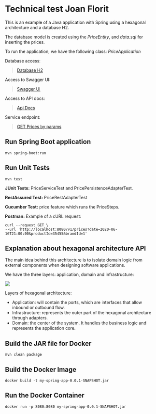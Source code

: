 # Technical test Joan Florit

This is an example of a Java application with Spring using a hexagonal architecture and a database H2.

The database model is created using the _PriceEntity_, and _data.sql_ for inserting the prices.

To run the application, we have the following class: _PriceApplication_

Database access:

> [Database H2](http://localhost:8080/h2/)

Access to Swagger UI:

> [Swagger UI](http://localhost:8080/swagger-ui/index.html)

Access to API docs:

> [Api Docs](http://localhost:8080/v1/api-docs)

Service endpoint:

> [GET Prices by params](http://localhost:8080/v1/prices)

## Run Spring Boot application

```
mvn spring-boot:run
```

## Run Unit Tests

```
mvn test
```

**JUnit Tests:** PriceServiceTest and PricePersistenceAdapterTest.

**RestAssured Test:** PriceRestAdapterTest

**Cucumber Test:** price.feature which runs the PriceSteps.

**Postman:** Example of a cURL request:
```
curl --request GET \
--url 'http://localhost:8080/v1/prices?date=2020-06-16T21:00:00&productId=35455&brandId=1'
```

## Explanation about hexagonal architecture API

The main idea behind this architecture is to isolate domain logic from external components when designing software applications.

We have the three layers: application, domain and infrastructure:

<img src="https://miro.medium.com/v2/resize:fit:420/1*N7tlxqOLXiPLy_yrb0q7-Q.png"/>

Layers of hexagonal architecture:

- Application: will contain the ports, which are interfaces that allow inbound or outbound flow.
- Infrastructure: represents the outer part of the hexagonal architecture through adapters.
- Domain: the center of the system. It handles the business logic and represents the application core.




## Build the JAR file for Docker

```
mvn clean package
```

## Build the Docker Image

```
docker build -t my-spring-app-0.0.1-SNAPSHOT.jar
```

## Run the Docker Container

```
docker run -p 8080:8080 my-spring-app-0.0.1-SNAPSHOT.jar
```